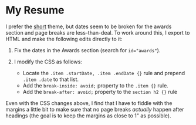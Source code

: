 # My Resume

I prefer the [short](https://github.com/isnotahippy/jsonresume-theme-short) theme, but dates seem to be broken for the awards section and page breaks are less-than-deal. To work around this, I export to HTML and make the following edits directly to it:

1. Fix the dates in the Awards section (search for `id="awards"`).

2. I modify the CSS as follows:

	- Locate the `.item .startDate, .item .endDate {}` rule and prepend `.item .date` to that list.
	- Add the `break-inside: avoid;` property to the `.item {}` rule.
	- Add the `break-after: avoid;` property to the `section h2 {}` rule

Even with the CSS changes above, I find that I have to fiddle with the margins a little bit to make sure that no page breaks *actually* happen after headings (the goal is to keep the margins as close to 1" as possible).
